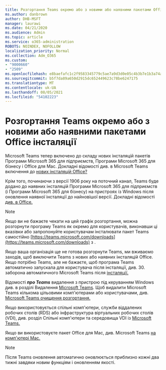 ```yaml
---
title: Розгортання Teams окремо або з новими або наявними пакетами Office інсталяції
ms.author: danbrown
author: DHB-MSFT
manager: laurawi
ms.date: 04/21/2020
ms.audience: Admin
ms.topic: article
ms.service: o365-administration
ROBOTS: NOINDEX, NOFOLLOW
localization_priority: Normal
ms.collection: Adm_O365
ms.custom:
- "9000660"
- "2509"
ms.openlocfilehash: e8baefafc1c2f9583345779c5ae7a9d3d0e05c4b3b7e1b3a74a9a22f7ceed02a
ms.sourcegitcommit: b5f7da89a650d2915dc652449623c78be6247175
ms.translationtype: MT
ms.contentlocale: uk-UA
ms.lasthandoff: 08/05/2021
ms.locfileid: "54102223"
---
```

# <a name="deploying-teams-as-standalone-or-with-new-or-existing-office-installations"></a>Розгортання Teams окремо або з новими або наявними пакетами Office інсталяції

Microsoft Teams тепер включено до складу нових інсталяцій пакетів Програми Microsoft 365 для підприємств, Програми Microsoft 365 для бізнесу і Office для Mac.  Докладні відомості див. в Microsoft Teams включення до [нових інсталяцій Office?](https://docs.microsoft.com/deployoffice/teams-install#when-will-microsoft-teams-start-being-included-with-new-installations-of-microsoft-365-apps)

Крім того, починаючи з версії 1906 року на поточний  канал, Teams буде додано до наявних інсталяцій Програми Microsoft 365 для підприємств (і Програми Microsoft 365 для бізнесу) на пристроях із Windows після оновлення наявної інсталяції до найновішої версії. Докладні відомості [див. в Office.](https://docs.microsoft.com/deployoffice/teams-install#what-about-existing-installations-of-microsoft-365-apps)

> [!NOTE]
> Якщо ви не бажаєте чекати на цей графік розгортання, можна розгорнути програму [](https://docs.microsoft.com/MicrosoftTeams/msi-deployment) Teams як окремо для користувачів, виконавши ці вказівки або запропонуйте користувачам інсталювати пакет Teams самостійно [https://teams.microsoft.com/downloads](https://teams.microsoft.com/downloads) з .

Якщо ваша організація ще не готова розгорнути Teams, ми вживаємо заходів, [](https://docs.microsoft.com/deployoffice/teams-install#how-to-exclude-microsoft-teams-from-new-installations-of-microsoft-365-apps) щоб [](https://docs.microsoft.com/deployoffice/teams-install#use-group-policy-to-control-the-installation-of-microsoft-teams) виключити Teams з нових або наявних інсталяцій Office.  Якщо потрібно Teams, але не бажаєте, щоб програма Teams автоматично запускала для користувача після інсталяції, див. 30. заборона автоматичного Microsoft Teams після [інсталяції.](https://docs.microsoft.com/deployoffice/teams-install#use-group-policy-to-prevent-microsoft-teams-from-starting-automatically-after-installation)

Відомості ***про Teams*** видалення з пристрою під керуванням Windows див. в розділі Видалення [Microsoft Teams](https://support.office.com/article/3b159754-3c26-4952-abe7-57d27f5f4c81). Щоб видалити Microsoft Teams кількома цільовими комп'ютерами або користувачами, див. [Microsoft Teams очищення розгортання.](https://docs.microsoft.com/microsoftteams/scripts/powershell-script-teams-deployment-clean-up)

Якщо використовується спільні комп'ютери, служби віддалених робочих столів (RDS) або інфраструктура віртуальних робочих столів (VDI), див. розділ Спільні комп'ютери та середовища VDI із [Microsoft Teams.](https://docs.microsoft.com/deployoffice/teams-install#shared-computer-and-vdi-environments-with-microsoft-teams)

Якщо ви використовуєте пакет Office для Mac, див. Microsoft Teams [на комп'ютері Mac.](https://docs.microsoft.com/deployoffice/teams-install#microsoft-teams-installations-on-a-mac)

> [!NOTE]
> Після Teams оновлення автоматично оновлюється [](https://docs.microsoft.com/deployoffice/teams-install#feature-and-quality-updates-for-microsoft-teams) приблизно кожні два тижні завдяки новим функціям і оновленням якості. 